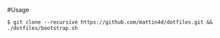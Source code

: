 #Usage

`$ git clone --recursive https://github.com/mattin4d/dotfiles.git && ./dotfiles/bootstrap.sh`
